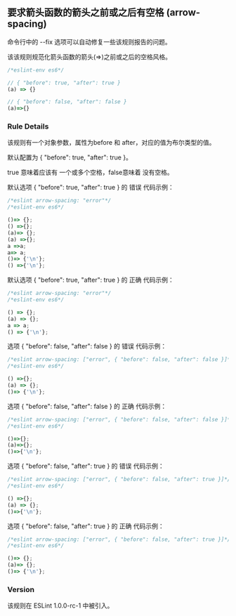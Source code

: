## 要求箭头函数的箭头之前或之后有空格 (arrow-spacing)

命令行中的 --fix 选项可以自动修复一些该规则报告的问题。

该该规则规范化箭头函数的箭头(=>)之前或之后的空格风格。
```js
/*eslint-env es6*/

// { "before": true, "after": true }
(a) => {}

// { "before": false, "after": false }
(a)=>{}
```

### Rule Details
该规则有一个对象参数，属性为before 和 after，对应的值为布尔类型的值。

默认配置为 { "before": true, "after": true }。

true 意味着应该有 一个或多个空格，false意味着 没有空格。

默认选项 { "before": true, "after": true } 的 错误 代码示例：
```js
/*eslint arrow-spacing: "error"*/
/*eslint-env es6*/

()=> {};
() =>{};
(a)=> {};
(a) =>{};
a =>a;
a=> a;
()=> {'\n'};
() =>{'\n'};
```

默认选项 { "before": true, "after": true } 的 正确 代码示例：
```js
/*eslint arrow-spacing: "error"*/
/*eslint-env es6*/

() => {};
(a) => {};
a => a;
() => {'\n'};
```

选项 { "before": false, "after": false } 的 错误 代码示例：
```js
/*eslint arrow-spacing: ["error", { "before": false, "after": false }]*/
/*eslint-env es6*/

() =>{};
(a) => {};
()=> {'\n'};
```

选项 { "before": false, "after": false } 的 正确 代码示例：
```js
/*eslint arrow-spacing: ["error", { "before": false, "after": false }]*/
/*eslint-env es6*/

()=>{};
(a)=>{};
()=>{'\n'};
```

选项 { "before": false, "after": true } 的 错误 代码示例：
```js
/*eslint arrow-spacing: ["error", { "before": false, "after": true }]*/
/*eslint-env es6*/

() =>{};
(a) => {};
()=>{'\n'};
```

选项 { "before": false, "after": true } 的 正确 代码示例：
```js
/*eslint arrow-spacing: ["error", { "before": false, "after": true }]*/
/*eslint-env es6*/

()=> {};
(a)=> {};
()=> {'\n'};
```

### Version
该规则在 ESLint 1.0.0-rc-1 中被引入。

